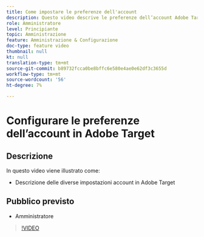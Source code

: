 ```yaml
---
title: Come impostare le preferenze dell'account
description: Questo video descrive le preferenze dell’account Adobe Target. Guarda questo video per esempi di impatto delle diverse impostazioni su Adobe Target.
role: Amministratore
level: Principiante
topic: Amministrazione
feature: Amministrazione & Configurazione
doc-type: feature video
thumbnail: null
kt: null
translation-type: tm+mt
source-git-commit: b89732fcca0be8bffc6e580e4ae0e62df3c3655d
workflow-type: tm+mt
source-wordcount: '56'
ht-degree: 7%

---
```



# Configurare le preferenze dell’account in Adobe Target

## Descrizione

In questo video viene illustrato come:

* Descrizione delle diverse impostazioni account in Adobe Target

## Pubblico previsto

* Amministratore

>[!VIDEO](https://video.tv.adobe.com/v/17379/?quality=12)